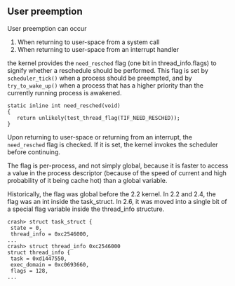 ﻿## User preemption

User preemption can occur

1. When returning to user-space from a system call
2. When returning to user-space from an interrupt handler

the kernel provides the `need_resched`  flag (one bit in thread_info.flags) to signify whether a reschedule 
should be performed. This flag is set by `scheduler_tick()` when a process should be preempted, and by 
`try_to_wake_up()` when a process that has a higher priority than the currently running process is awakened.

    static inline int need_resched(void)
    {
       return unlikely(test_thread_flag(TIF_NEED_RESCHED));
    }

Upon returning to user-space or returning from an interrupt, the `need_resched` flag is checked. If it is set, 
the kernel invokes the scheduler before continuing.

The flag is per-process, and not simply global, because it is faster to access a value in the process 
descriptor (because of the speed of current and high probability of it being cache hot) than a global variable.

Historically, the flag was global before the 2.2 kernel. In 2.2 and 2.4, the flag was an int inside the 
task_struct. In 2.6, it was moved into a single bit of a special flag variable inside the thread_info structure.

    crash> struct task_struct {
     state = 0,
     thread_info = 0xc2546000,
    ...
    crash> struct thread_info 0xc2546000
    struct thread_info {
     task = 0xd1447550,
     exec_domain = 0xc0693660,
     flags = 128,
    ...
